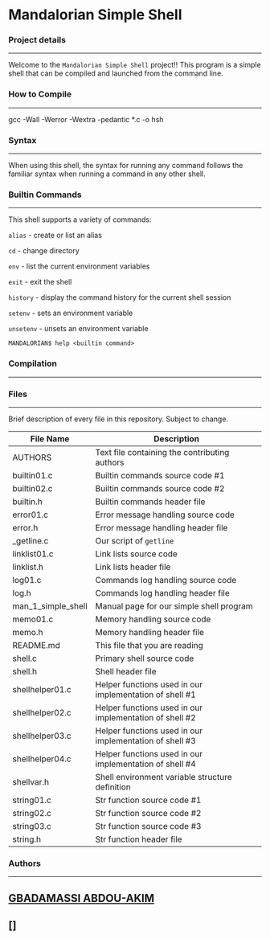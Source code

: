 # Mandalorian Simple Shell



### Project details
-----
Welcome to the `Mandalorian Simple Shell` project!! This program is a simple shell that can be compiled and launched from the command line.

### How to Compile
---------------
gcc -Wall -Werror -Wextra -pedantic *.c -o hsh


### Syntax
-----
When using this shell, the syntax for running any command follows the familiar syntax when running a command in any other shell.


### Builtin Commands
-----
This shell supports a variety of commands:

`alias` - create or list an alias

`cd` - change directory

`env` - list the current environment variables

`exit` - exit the shell

`history` - display the command history for the current shell session

`setenv` - sets an environment variable

`unsetenv` - unsets an environment variable

```
MANDALORIAN$ help <builtin command>
```

### Compilation
-----
### Files
-----
Brief description of every file in this repository. Subject to change.

| File Name | Description |
| --- | --- |
| AUTHORS | Text file containing the contributing authors |
| builtin01.c | Builtin commands source code #1 |
| builtin02.c | Builtin commands source code #2 |
| builtin.h | Builtin commands header file |
| error01.c | Error message handling source code |
| error.h | Error message handling header file |
| _getline.c | Our script of `getline` |
| linklist01.c | Link lists source code |
| linklist.h | Link lists header file |
| log01.c | Commands log handling source code |
| log.h | Commands log handling header file |
| man_1_simple_shell | Manual page for our simple shell program |
| memo01.c | Memory handling source code |
| memo.h | Memory handling header file |
| README.md | This file that you are reading |
| shell.c | Primary shell source code |
| shell.h | Shell header file |
| shellhelper01.c | Helper functions used in our implementation of shell #1 |
| shellhelper02.c | Helper functions used in our implementation of shell #2 |
| shellhelper03.c | Helper functions used in our implementation of shell #3 |
| shellhelper04.c | Helper functions used in our implementation of shell #4 |
| shellvar.h | Shell environment variable structure definition |
| string01.c | Str function source code #1 |
| string02.c | Str function source code #2 |
| string03.c | Str function source code #3 |
| string.h | Str function header file |

### Authors
---
[GBADAMASSI ABDOU-AKIM](https://github.com/gbadamass)
-
[]
-
